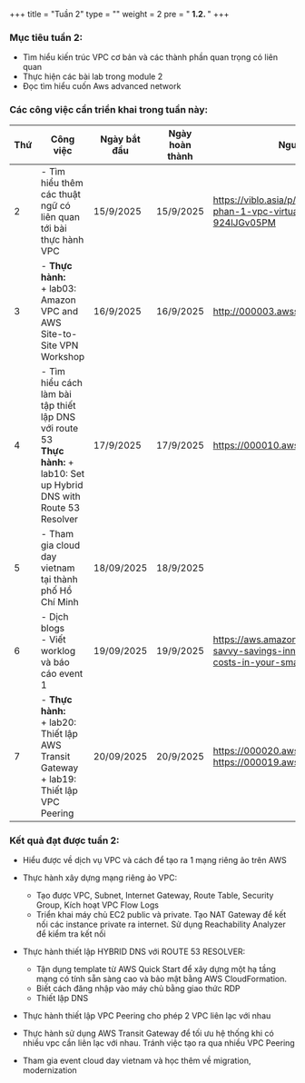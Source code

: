 +++
title = "Tuần 2"
type = ""
weight = 2
pre = " <b> 1.2. </b> "
+++

### Mục tiêu tuần 2:

* Tìm hiểu kiến trúc VPC cơ bản và các thành phần quan trọng có liên quan
* Thực hiện các bài lab trong module 2
* Đọc tìm hiểu cuốn Aws advanced network

### Các công việc cần triển khai trong tuần này:
| Thứ | Công việc| Ngày bắt đầu | Ngày hoàn thành | Nguồn tài liệu |
| --- | ------ | ------------ | --------------- | ----------------------------------------- |
| 2   | - Tìm hiểu thêm các thuật ngữ có liên quan tới bài thực hành VPC | 15/9/2025 | 15/9/2025 | <https://viblo.asia/p/tim-hieu-ve-aws-phan-1-vpc-virtual-private-cloud-924lJGv05PM>
| 3   | - **Thực hành:** <br>+ lab03: Amazon VPC and AWS Site-to-Site VPN Workshop | 16/9/2025 | 16/9/2025 | <http://000003.awsstudygroup.com/> |
| 4   | - Tìm hiểu cách làm bài tập thiết lập DNS với route 53 <br> **Thực hành:** + lab10: Set up Hybrid DNS with Route 53 Resolver   | 17/9/2025 | 17/9/2025| <https://000010.awsstudygroup.com/> |
| 5   | - Tham gia cloud day vietnam tại thành phố Hồ Chí Minh | 18/09/2025 | 18/9/2025 |  |
| 6   | - Dịch blogs <br> - Viết worklog và báo cáo event 1 | 19/09/2025 | 19/9/2025 | <https://aws.amazon.com/vi/blogs/smb/tech-savvy-savings-innovative-ways-to-cut-costs-in-your-small-business/> |
| 7   | - **Thực hành:** <br>+ lab20: Thiết lập AWS Transit Gateway <br>+ lab19: Thiết lập VPC Peering | 20/09/2025 | 20/9/2025 | <https://000020.awsstudygroup.com/vi/> <https://000019.awsstudygroup.com/vi/> |



### Kết quả đạt được tuần 2:

* Hiểu được về dịch vụ VPC và cách để tạo ra 1 mạng riêng ảo trên AWS

* Thực hành xây dựng mạng riêng ảo VPC:
  * Tạo được VPC, Subnet, Internet Gateway, Route Table, Security Group, Kích hoạt VPC Flow Logs
  * Triển khai máy chủ EC2 public và private. Tạo NAT Gateway để kết nối các instance private ra internet. Sử dụng Reachability Analyzer để kiểm tra kết nối

* Thực hành thiết lập HYBRID DNS với ROUTE 53 RESOLVER:
  * Tận dụng template từ AWS Quick Start để xây dựng một hạ tầng mạng có tính sẵn sàng cao và bảo mật bằng AWS CloudFormation.
  * Biết cách đăng nhập vào máy chủ bằng giao thức RDP
  * Thiết lập DNS

* Thực hành thiết lập VPC Peering cho phép 2 VPC liên lạc với nhau

* Thực hành sử dụng AWS Transit Gateway để tối ưu hệ thống khi có nhiều vpc cần liên lạc với nhau. Tránh việc tạo ra qua nhiều VPC Peering

* Tham gia event cloud day vietnam và học thêm về migration, modernization

